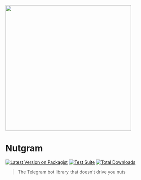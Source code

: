 <p class="text-center">
  <img src="https://i.imgur.com/0KjYtTJ.png" width="400px">
</p>

# Nutgram

[![Latest Version on Packagist](https://img.shields.io/packagist/v/sergix44/nutgram.svg?style=flat-square)](https://packagist.org/packages/sergix44/nutgram)
[![Test Suite](https://github.com/SergiX44/Nutgram/actions/workflows/php.yml/badge.svg)](https://github.com/SergiX44/Nutgram/actions/workflows/php.yml)
[![Total Downloads](https://img.shields.io/packagist/dt/sergix44/nutgram.svg?style=flat-square)](https://packagist.org/packages/sergix44/nutgram)

> The Telegram bot library that doesn't drive you nuts